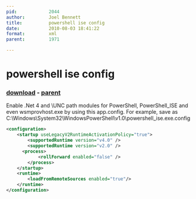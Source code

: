 ```yaml
---
pid:            2044
author:         Joel Bennett
title:          powershell ise config
date:           2010-08-03 18:41:22
format:         xml
parent:         1971

---
```


# powershell ise config

### [download](//scripts/2044.xml) - [parent](//scripts/1971.md)

Enable .Net 4 and \\UNC path modules for PowerShell, PowerShell_ISE and even wsmprovhost.exe by using this app.config.
For example, save as C:\Windows\System32\WindowsPowerShell\v1.0\powershell_ise.exe.config

```xml
<configuration>
	<startup useLegacyV2RuntimeActivationPolicy="true">
		<supportedRuntime version="v4.0" />
		<supportedRuntime version="v2.0" />
      <process>
			<rollForward enabled="false" />
		</process>
	</startup>
	<runtime>
		<loadFromRemoteSources enabled="true"/>
	</runtime>
</configuration>
```
